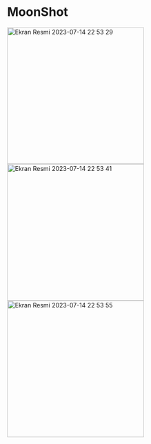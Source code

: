 # MoonShot
<img width="317" alt="Ekran Resmi 2023-07-14 22 53 29" src="https://github.com/Comtister/MoonShot/assets/34386489/893e1541-6b1d-4643-b6e9-a89963ed6128">
<img width="317" alt="Ekran Resmi 2023-07-14 22 53 41" src="https://github.com/Comtister/MoonShot/assets/34386489/1386df04-1caa-4bdc-ad1b-9b852e0640fd">
<img width="317" alt="Ekran Resmi 2023-07-14 22 53 55" src="https://github.com/Comtister/MoonShot/assets/34386489/20ca08da-6dd2-433c-9f3d-606ee8db1010">
